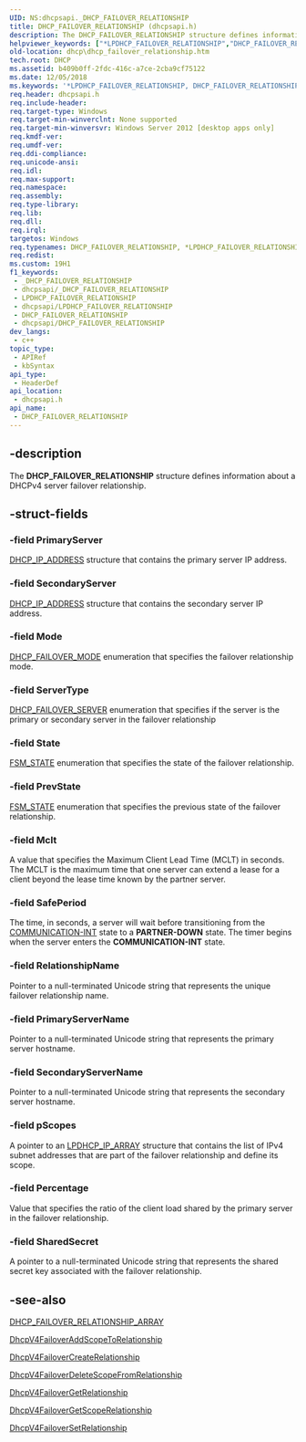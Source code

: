 ```yaml
---
UID: NS:dhcpsapi._DHCP_FAILOVER_RELATIONSHIP
title: DHCP_FAILOVER_RELATIONSHIP (dhcpsapi.h)
description: The DHCP_FAILOVER_RELATIONSHIP structure defines information about a DHCPv4 server failover relationship.
helpviewer_keywords: ["*LPDHCP_FAILOVER_RELATIONSHIP","DHCP_FAILOVER_RELATIONSHIP","DHCP_FAILOVER_RELATIONSHIP structure [DHCP]","LPDHCP_FAILOVER_RELATIONSHIP","LPDHCP_FAILOVER_RELATIONSHIP structure pointer [DHCP]","dhcp.dhcp_failover_relationship","dhcpsapi/DHCP_FAILOVER_RELATIONSHIP","dhcpsapi/LPDHCP_FAILOVER_RELATIONSHIP"]
old-location: dhcp\dhcp_failover_relationship.htm
tech.root: DHCP
ms.assetid: b409b0ff-2fdc-416c-a7ce-2cba9cf75122
ms.date: 12/05/2018
ms.keywords: '*LPDHCP_FAILOVER_RELATIONSHIP, DHCP_FAILOVER_RELATIONSHIP, DHCP_FAILOVER_RELATIONSHIP structure [DHCP], LPDHCP_FAILOVER_RELATIONSHIP, LPDHCP_FAILOVER_RELATIONSHIP structure pointer [DHCP], dhcp.dhcp_failover_relationship, dhcpsapi/DHCP_FAILOVER_RELATIONSHIP, dhcpsapi/LPDHCP_FAILOVER_RELATIONSHIP'
req.header: dhcpsapi.h
req.include-header: 
req.target-type: Windows
req.target-min-winverclnt: None supported
req.target-min-winversvr: Windows Server 2012 [desktop apps only]
req.kmdf-ver: 
req.umdf-ver: 
req.ddi-compliance: 
req.unicode-ansi: 
req.idl: 
req.max-support: 
req.namespace: 
req.assembly: 
req.type-library: 
req.lib: 
req.dll: 
req.irql: 
targetos: Windows
req.typenames: DHCP_FAILOVER_RELATIONSHIP, *LPDHCP_FAILOVER_RELATIONSHIP
req.redist: 
ms.custom: 19H1
f1_keywords:
 - _DHCP_FAILOVER_RELATIONSHIP
 - dhcpsapi/_DHCP_FAILOVER_RELATIONSHIP
 - LPDHCP_FAILOVER_RELATIONSHIP
 - dhcpsapi/LPDHCP_FAILOVER_RELATIONSHIP
 - DHCP_FAILOVER_RELATIONSHIP
 - dhcpsapi/DHCP_FAILOVER_RELATIONSHIP
dev_langs:
 - c++
topic_type:
 - APIRef
 - kbSyntax
api_type:
 - HeaderDef
api_location:
 - dhcpsapi.h
api_name:
 - DHCP_FAILOVER_RELATIONSHIP
---
```


## -description

The <b>DHCP_FAILOVER_RELATIONSHIP</b> structure defines information about a DHCPv4 server failover relationship.

## -struct-fields

### -field PrimaryServer

<a href="https://docs.microsoft.com/previous-versions/windows/desktop/dhcp/dhcp-server-management-type-definitions">DHCP_IP_ADDRESS</a> structure that contains the primary server IP address.

### -field SecondaryServer

<a href="https://docs.microsoft.com/previous-versions/windows/desktop/dhcp/dhcp-server-management-type-definitions">DHCP_IP_ADDRESS</a> structure that contains the secondary server IP address.

### -field Mode

<a href="https://docs.microsoft.com/windows/desktop/api/dhcpsapi/ne-dhcpsapi-dhcp_failover_mode">DHCP_FAILOVER_MODE</a> enumeration that specifies the failover relationship mode.

### -field ServerType

<a href="https://docs.microsoft.com/windows/desktop/api/dhcpsapi/ne-dhcpsapi-dhcp_failover_server">DHCP_FAILOVER_SERVER</a> enumeration that specifies if the server is the primary or secondary server in the failover relationship

### -field State

<a href="https://docs.microsoft.com/windows/desktop/api/dhcpsapi/ne-dhcpsapi-fsm_state">FSM_STATE</a> enumeration that specifies the state of the failover relationship.

### -field PrevState

<a href="https://docs.microsoft.com/windows/desktop/api/dhcpsapi/ne-dhcpsapi-fsm_state">FSM_STATE</a> enumeration that specifies the previous state of the failover relationship.

### -field Mclt

A value that specifies the Maximum Client Lead Time (MCLT) in seconds. The MCLT is the maximum time that one server can extend a lease for a client beyond the lease time known by the partner server.

### -field SafePeriod

The time, in seconds, a server will wait before transitioning from the <a href="https://docs.microsoft.com/windows/desktop/api/dhcpsapi/ne-dhcpsapi-fsm_state">COMMUNICATION-INT</a> state to a <b>PARTNER-DOWN</b> state. The timer begins when the server enters the <b>COMMUNICATION-INT</b> state.

### -field RelationshipName

Pointer to a null-terminated Unicode string that represents the unique failover relationship name.

### -field PrimaryServerName

Pointer to a null-terminated Unicode string that represents the primary server hostname.

### -field SecondaryServerName

Pointer to a null-terminated Unicode string that represents the secondary server hostname.

### -field pScopes

A pointer to an <a href="/windows/desktop/api/dhcpsapi/ns-dhcpsapi-dhcp_ip_array">LPDHCP_IP_ARRAY</a> structure that contains the list of IPv4 subnet addresses that are part of the failover relationship and define its scope.

### -field Percentage

Value that specifies the ratio of the client load shared by the primary server in the failover relationship.

### -field SharedSecret

A pointer to a null-terminated Unicode string that represents the shared secret key associated with the failover relationship.

## -see-also

<a href="/windows/desktop/api/dhcpsapi/ns-dhcpsapi-dhcp_failover_relationship_array">DHCP_FAILOVER_RELATIONSHIP_ARRAY</a>



<a href="/previous-versions/windows/desktop/api/dhcpsapi/nf-dhcpsapi-dhcpv4failoveraddscopetorelationship">DhcpV4FailoverAddScopeToRelationship</a>



<a href="/previous-versions/windows/desktop/api/dhcpsapi/nf-dhcpsapi-dhcpv4failovercreaterelationship">DhcpV4FailoverCreateRelationship</a>



<a href="/previous-versions/windows/desktop/api/dhcpsapi/nf-dhcpsapi-dhcpv4failoverdeletescopefromrelationship">DhcpV4FailoverDeleteScopeFromRelationship</a>



<a href="/previous-versions/windows/desktop/api/dhcpsapi/nf-dhcpsapi-dhcpv4failovergetrelationship">DhcpV4FailoverGetRelationship</a>



<a href="/previous-versions/windows/desktop/api/dhcpsapi/nf-dhcpsapi-dhcpv4failovergetscoperelationship">DhcpV4FailoverGetScopeRelationship</a>



<a href="/previous-versions/windows/desktop/api/dhcpsapi/nf-dhcpsapi-dhcpv4failoversetrelationship">DhcpV4FailoverSetRelationship</a>
